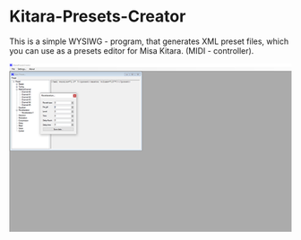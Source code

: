 # Kitara-Presets-Creator
<p>This is a simple WYSIWG - program, that generates XML preset files, which you can use as a presets editor for Misa Kitara. (MIDI - controller).</p>

<p><img src="https://github.com/trimblen/TrimblenImgs/blob/master/kitara-3.png?raw=true"></img></p>


